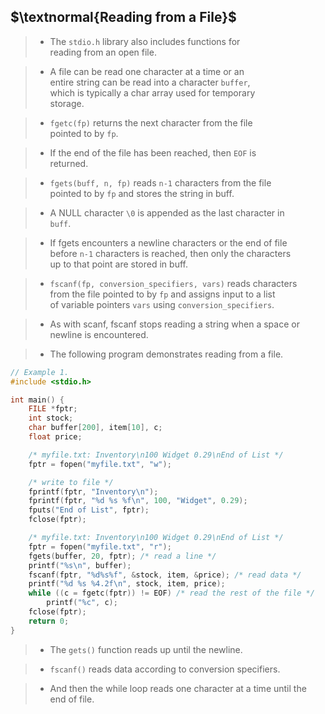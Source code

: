 ## $\textnormal{Reading from a File}$

> - The `stdio.h` library also includes functions for <br />
    reading from an open file.

> - A file can be read one character at a time or an <br />
    entire string can be read into a character `buffer`, <br />
    which is typically a char array used for temporary <br />
    storage.

> - `fgetc(fp)` returns the next character from the file <br />
    pointed to by `fp`.

> - If the end of the file has been reached, then `EOF` is <br />
    returned.

> - `fgets(buff, n, fp)` reads `n-1` characters from the file <br />
    pointed to by `fp` and stores the string in buff.

> - A NULL character `\0` is appended as the last character in <br />
    `buff`.

> - If fgets encounters a newline characters or the end of file <br />
    before `n-1` characters is reached, then only the characters <br />
    up to that point are stored in buff.

> - `fscanf(fp, conversion_specifiers, vars)` reads characters <br />
    from the file pointed to by `fp` and assigns input to a list <br />
    of variable pointers `vars` using `conversion_specifiers`.

> - As with scanf, fscanf stops reading a string when a space or <br />
    newline is encountered.

> - The following program demonstrates reading from a file.

```c
// Example 1.
#include <stdio.h>

int main() {
    FILE *fptr;
    int stock;
    char buffer[200], item[10], c;
    float price;

    /* myfile.txt: Inventory\n100 Widget 0.29\nEnd of List */
    fptr = fopen("myfile.txt", "w");

    /* write to file */
    fprintf(fptr, "Inventory\n");
    fprintf(fptr, "%d %s %f\n", 100, "Widget", 0.29);
    fputs("End of List", fptr);
    fclose(fptr);

    /* myfile.txt: Inventory\n100 Widget 0.29\nEnd of List */
    fptr = fopen("myfile.txt", "r");
    fgets(buffer, 20, fptr); /* read a line */
    printf("%s\n", buffer);
    fscanf(fptr, "%d%s%f", &stock, item, &price); /* read data */
    printf("%d %s %4.2f\n", stock, item, price);
    while ((c = fgetc(fptr)) != EOF) /* read the rest of the file */
        printf("%c", c);
    fclose(fptr);
    return 0;
}
```

> - The `gets()` function reads up until the newline.

> - `fscanf()` reads data according to conversion specifiers.

> - And then the while loop reads one character at a time until the <br />
    end of file.
